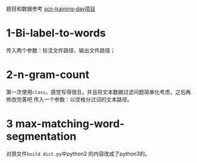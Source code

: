 题目和数据参考 [scir-training-day项目](https://github.com/shamy1997/scir-training-day)

# 1-Bi-label-to-words
传入两个参数：标注文件路径，输出文件路径；

# 2-n-gram-count
第一次使用`class`，感觉写得很丑，并且将文本数据过滤问题简单化考虑，之后再修改完善吧
传入一个参数：以空格分过词的文本路径。

# 3 max-matching-word-segmentation
对原文件`build dict.py`中python2 的内容改成了python3的。


